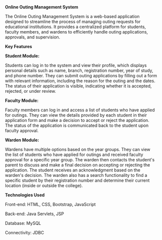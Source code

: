 **Online Outing Management System**

The Online Outing Management System is a web-based application designed to streamline the process of managing outing requests for educational institutions. It provides a centralized platform for students, faculty members, and wardens to efficiently handle outing applications, approvals, and supervision.

**Key Features**

**Student Module:**

Students can log in to the system and view their profile, which displays personal details such as name, branch, registration number, year of study, and phone number. They can submit outing applications by filling out a form with relevant information, including the reason for the outing and the dates. The status of their application is visible, indicating whether it is accepted, rejected, or under review.

**Faculty Module:**

Faculty members can log in and access a list of students who have applied for outings. They can view the details provided by each student in their application form and make a decision to accept or reject the application. The status of the application is communicated back to the student upon faculty approval.

**Warden Module:**

Wardens have multiple options based on the year groups. They can view the list of students who have applied for outings and received faculty approval for a specific year group. The warden then contacts the student's parent to discuss and make a final decision on accepting or rejecting the application. The student receives an acknowledgment based on the warden's decision. The warden also has a search functionality to find a specific student by their registration number and determine their current location (inside or outside the college).

**Technologies Used**

Front-end: HTML, CSS, Bootstrap, JavaScript

Back-end: Java Servlets, JSP

Database: MySQL

Connectivity: JDBC
